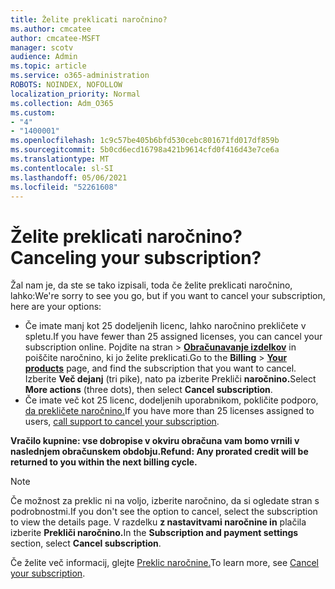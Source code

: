 ```yaml
---
title: Želite preklicati naročnino?
ms.author: cmcatee
author: cmcatee-MSFT
manager: scotv
audience: Admin
ms.topic: article
ms.service: o365-administration
ROBOTS: NOINDEX, NOFOLLOW
localization_priority: Normal
ms.collection: Adm_O365
ms.custom:
- "4"
- "1400001"
ms.openlocfilehash: 1c9c57be405b6bfd530cebc801671fd017df859b
ms.sourcegitcommit: 5b0cd6ecd16798a421b9614cfd0f416d43e7ce6a
ms.translationtype: MT
ms.contentlocale: sl-SI
ms.lasthandoff: 05/06/2021
ms.locfileid: "52261608"
---
```

# <a name="canceling-your-subscription"></a><span data-ttu-id="cebd8-102">Želite preklicati naročnino?</span><span class="sxs-lookup"><span data-stu-id="cebd8-102">Canceling your subscription?</span></span>

<span data-ttu-id="cebd8-103">Žal nam je, da ste se tako izpisali, toda če želite preklicati naročnino, lahko:</span><span class="sxs-lookup"><span data-stu-id="cebd8-103">We're sorry to see you go, but if you want to cancel your subscription, here are your options:</span></span>
  
- <span data-ttu-id="cebd8-104">Če imate manj kot 25 dodeljenih licenc, lahko naročnino prekličete v spletu.</span><span class="sxs-lookup"><span data-stu-id="cebd8-104">If you have fewer than 25 assigned licenses, you can cancel your subscription online.</span></span> <span data-ttu-id="cebd8-105">Pojdite na  stran \> **[Obračunavanje izdelkov](https://go.microsoft.com/fwlink/p/?linkid=842054)** in poiščite naročnino, ki jo želite preklicati.</span><span class="sxs-lookup"><span data-stu-id="cebd8-105">Go to the **Billing** \> **[Your products](https://go.microsoft.com/fwlink/p/?linkid=842054)** page, and find the subscription that you want to cancel.</span></span> <span data-ttu-id="cebd8-106">Izberite **Več dejanj** (tri pike), nato pa izberite Prekliči **naročnino.**</span><span class="sxs-lookup"><span data-stu-id="cebd8-106">Select **More actions** (three dots), then select **Cancel subscription**.</span></span>
- <span data-ttu-id="cebd8-107">Če imate več kot 25 licenc, dodeljenih uporabnikom, pokličite podporo, [da prekličete naročnino.](/microsoft-365/admin/contact-support-for-business-products?view=o365-worldwide)</span><span class="sxs-lookup"><span data-stu-id="cebd8-107">If you have more than 25 licenses assigned to users, [call support to cancel your subscription](/microsoft-365/admin/contact-support-for-business-products?view=o365-worldwide).</span></span>
  
<span data-ttu-id="cebd8-108">**Vračilo kupnine: vse dobropise v okviru obračuna vam bomo vrnili v naslednjem obračunskem obdobju.**</span><span class="sxs-lookup"><span data-stu-id="cebd8-108">**Refund: Any prorated credit will be returned to you within the next billing cycle.**</span></span>

> [!NOTE]
> <span data-ttu-id="cebd8-109">Če možnost za preklic ni na voljo, izberite naročnino, da si ogledate stran s podrobnostmi.</span><span class="sxs-lookup"><span data-stu-id="cebd8-109">If you don't see the option to cancel, select the subscription to view the details page.</span></span> <span data-ttu-id="cebd8-110">V razdelku **z nastavitvami naročnine in** plačila izberite **Prekliči naročnino.**</span><span class="sxs-lookup"><span data-stu-id="cebd8-110">In the **Subscription and payment settings** section, select **Cancel subscription**.</span></span>

<span data-ttu-id="cebd8-111">Če želite več informacij, glejte [Preklic naročnine.](https://docs.microsoft.com/microsoft-365/commerce/subscriptions/cancel-your-subscription)</span><span class="sxs-lookup"><span data-stu-id="cebd8-111">To learn more, see [Cancel your subscription](https://docs.microsoft.com/microsoft-365/commerce/subscriptions/cancel-your-subscription).</span></span>
